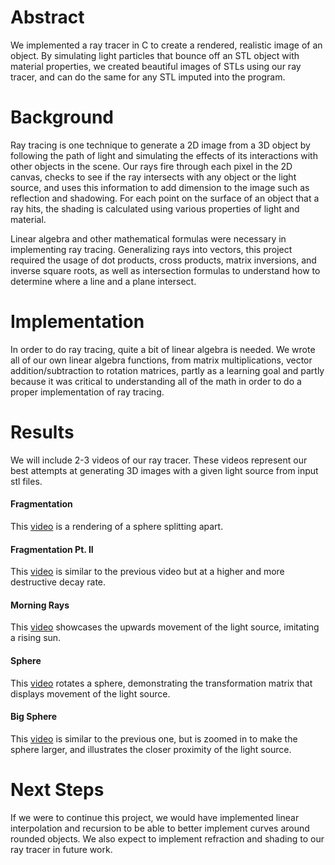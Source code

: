 # Abstract
We implemented a ray tracer in C to create a rendered, realistic image of an object. By simulating light particles that bounce off an STL object with material properties, we created beautiful images of STLs using our ray tracer, and can do the same for any STL imputed into the program. 

# Background
Ray tracing is one technique to generate a 2D image from a 3D object by following the path of light and simulating the effects of its interactions with other objects in the scene. Our rays fire through each pixel in the 2D canvas, checks to see if the ray intersects with any object or the light source, and uses this information to add dimension to the image such as reflection and shadowing. For each point on the surface of an object that a ray hits, the shading is calculated using various properties of light and material. 

Linear algebra and other mathematical formulas were necessary in implementing ray tracing. Generalizing rays into vectors, this project required the usage of dot products, cross products, matrix inversions, and inverse square roots, as well as intersection formulas to understand how to determine where a line and a plane intersect.

# Implementation
In order to do ray tracing, quite a bit of linear algebra is needed. We wrote all of our own linear algebra functions, from matrix multiplications, vector addition/subtraction to rotation matrices, partly as a learning goal and partly because it was critical to understanding all of the math in order to do a proper implementation of ray tracing. 

# Results
We will include 2-3 videos of our ray tracer. These videos represent our best attempts at generating 3D images with a given light source from input stl files. 

#### Fragmentation
This [video](https://github.com/maxschommer/SoftSys_Terminally_Eeeel/blob/master/Work_in_Progress/Video4/a_bit_less_sad_rays.gif)
is a rendering of a sphere splitting apart.

#### Fragmentation Pt. II
This [video](https://github.com/maxschommer/SoftSys_Terminally_Eeeel/blob/master/Work_in_Progress/Video5/diseased_rays.gif)
is similar to the previous video but at a higher and more destructive decay rate.

#### Morning Rays
This [video](https://github.com/maxschommer/SoftSys_Terminally_Eeeel/blob/master/Work_in_Progress/Video1/morning_rays.gif)
showcases the upwards movement of the light source, imitating a rising sun.

#### Sphere
This [video](https://github.com/maxschommer/SoftSys_Terminally_Eeeel/blob/master/Work_in_Progress/Video6/moviefast.gif)
rotates a sphere, demonstrating the transformation matrix that displays movement of the light source.

#### Big Sphere
This [video](https://github.com/maxschommer/SoftSys_Terminally_Eeeel/blob/master/Work_in_Progress/Video7/sick_rays.gif)
is similar to the previous one, but is zoomed in to make the sphere larger, and illustrates the closer proximity of the light source.

# Next Steps
If we were to continue this project, we would have implemented linear interpolation and recursion to be able to better implement curves around rounded objects. We also expect to implement refraction and shading to our ray tracer in future work. 

